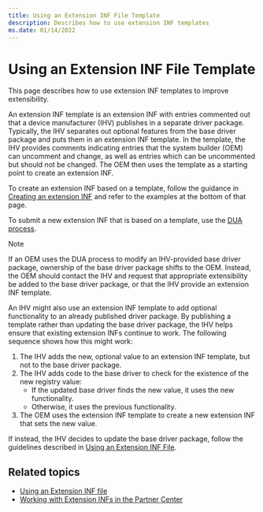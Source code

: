 ```yaml
---
title: Using an Extension INF File Template
description: Describes how to use extension INF templates
ms.date: 01/14/2022
---
```


# Using an Extension INF File Template

This page describes how to use extension INF templates to improve extensibility.

An extension INF template is an extension INF with entries commented out that a device manufacturer (IHV) publishes in a separate driver package. Typically, the IHV separates out optional features from the base driver package and puts them in an extension INF template. In the template, the IHV provides comments indicating entries that the system builder (OEM) can uncomment and change, as well as entries which can be uncommented but should not be changed.  The OEM then uses the template as a starting point to create an extension INF.

To create an extension INF based on a template, follow the guidance in [Creating an extension INF](using-an-extension-inf-file.md#creating-an-extension-inf) and refer to the examples at the bottom of that page.

To submit a new extension INF that is based on a template, use the [DUA process](/windows-hardware/test/hlk/user/create-a-driver-only-update-package).

> [!NOTE]
> If an OEM uses the DUA process to modify an IHV-provided base driver package, ownership of the base driver package shifts to the OEM. Instead, the OEM should contact the IHV and request that appropriate extensibility be added to the base driver package, or that the IHV provide an extension INF template.

An IHV might also use an extension INF template to add optional functionality to an already published driver package. By publishing a template rather than updating the base driver package, the IHV helps ensure that existing extension INFs continue to work. The following sequence shows how this might work:

1. The IHV adds the new, optional value to an extension INF template, but not to the base driver package.
2. The IHV adds code to the base driver to check for the existence of the new registry value:
    * If the updated base driver finds the new value, it uses the new functionality.
    * Otherwise, it uses the previous functionality.
3. The OEM uses the extension INF template to create a new extension INF that sets the new value.

If instead, the IHV decides to update the base driver package, follow the guidelines described in [Using an Extension INF File](using-an-extension-inf-file.md#backward-compatibility).

## Related topics

* [Using an Extension INF file](using-an-extension-inf-file.md)
* [Working with Extension INFs in the Partner Center](../dashboard/submit-dashboard-extension-inf-files.md)
